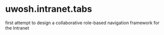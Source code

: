 uwosh.intranet.tabs
===================

first attempt to design a collaborative role-based navigation framework for the Intranet
